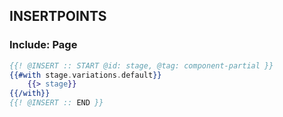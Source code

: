 
## INSERTPOINTS

### Include: Page

``` hbs
{{! @INSERT :: START @id: stage, @tag: component-partial }}
{{#with stage.variations.default}}
	{{> stage}}
{{/with}}
{{! @INSERT :: END }}
```
